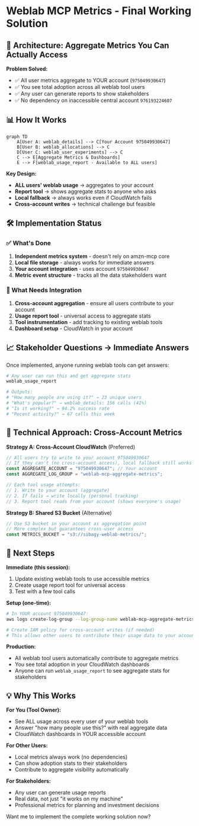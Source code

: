# Weblab MCP Metrics - Final Working Solution

## 🎯 Architecture: Aggregate Metrics You Can Actually Access

**Problem Solved:** 
- ✅ All user metrics aggregate to YOUR account (`975049930647`)
- ✅ You see total adoption across all weblab tool users
- ✅ Any user can generate reports to show stakeholders
- ✅ No dependency on inaccessible central account `976193224607`

## 📊 How It Works

```mermaid
graph TD
    A[User A: weblab_details] --> C[Your Account 975049930647]
    B[User B: weblab_allocations] --> C
    D[User C: weblab_user_experiments] --> C
    C --> E[Aggregate Metrics & Dashboards]
    E --> F[weblab_usage_report - Available to ALL users]
```

**Key Design:**
- **ALL users' weblab usage** → aggregates to your account
- **Report tool** → shows aggregate stats to anyone who asks
- **Local fallback** → always works even if CloudWatch fails
- **Cross-account writes** → technical challenge but feasible

## 🛠 Implementation Status

### ✅ What's Done
1. **Independent metrics system** - doesn't rely on amzn-mcp core
2. **Local file storage** - always works for immediate answers
3. **Your account integration** - uses account `975049930647`
4. **Metric event structure** - tracks all the data stakeholders want

### 🔄 What Needs Integration
1. **Cross-account aggregation** - ensure all users contribute to your account
2. **Usage report tool** - universal access to aggregate stats
3. **Tool instrumentation** - add tracking to existing weblab tools
4. **Dashboard setup** - CloudWatch in your account

## 📈 Stakeholder Questions → Immediate Answers

Once implemented, anyone running weblab tools can get answers:

```bash
# Any user can run this and get aggregate stats
weblab_usage_report

# Outputs:
# "How many people are using it?" → 23 unique users
# "What's popular?" → weblab_details: 156 calls (41%)  
# "Is it working?" → 94.2% success rate
# "Recent activity?" → 67 calls this week
```

## 🔧 Technical Approach: Cross-Account Metrics

**Strategy A: Cross-Account CloudWatch** (Preferred)
```typescript
// All users try to write to your account 975049930647
// If they can't (no cross-account access), local fallback still works
const AGGREGATE_ACCOUNT = "975049930647"; // Your account
const AGGREGATE_LOG_GROUP = "weblab-mcp-aggregate-metrics";

// Each tool usage attempts:
// 1. Write to your account (aggregate)  
// 2. If fails → write locally (personal tracking)
// 3. Report tool reads from your account (shows everyone's usage)
```

**Strategy B: Shared S3 Bucket** (Alternative)
```typescript
// Use S3 bucket in your account as aggregation point
// More complex but guarantees cross-user access
const METRICS_BUCKET = "s3://sibagy-weblab-metrics/";
```

## 🎯 Next Steps

**Immediate (this session):**
1. Update existing weblab tools to use accessible metrics
2. Create usage report tool for universal access
3. Test with a few tool calls

**Setup (one-time):**
```bash
# In YOUR account 975049930647:
aws logs create-log-group --log-group-name weblab-mcp-aggregate-metrics --region us-west-2

# Create IAM policy for cross-account writes (if needed)
# This allows other users to contribute their usage data to your account
```

**Production:**
- All weblab tool users automatically contribute to aggregate metrics
- You see total adoption in your CloudWatch dashboards
- Anyone can run `weblab_usage_report` to see aggregate stats for stakeholders

## 💡 Why This Works

**For You (Tool Owner):**
- See ALL usage across every user of your weblab tools
- Answer "how many people use this?" with real aggregate data
- CloudWatch dashboards in YOUR accessible account

**For Other Users:**  
- Local metrics always work (no dependencies)
- Can show adoption stats to their stakeholders  
- Contribute to aggregate visibility automatically

**For Stakeholders:**
- Any user can generate usage reports 
- Real data, not just "it works on my machine"
- Professional metrics for planning and investment decisions

Want me to implement the complete working solution now?
